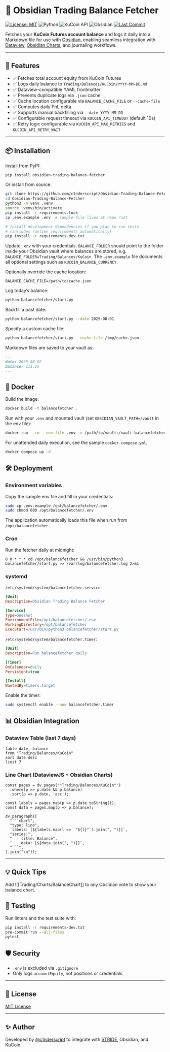 # 🧾 Obsidian Trading Balance Fetcher

[![License: MIT](https://img.shields.io/github/license/c1nderscript/Obsidian-Trading-Balance-Fetcher)](https://opensource.org/licenses/MIT)
![Python](https://img.shields.io/badge/python-3.8%2B-blue)
![KuCoin API](https://img.shields.io/badge/api-kucoin-futures-blue)
![Obsidian](https://img.shields.io/badge/obsidian-integration-purple)
[![Last Commit](https://img.shields.io/github/last-commit/c1nderscript/Obsidian-Trading-Balance-Fetcher)](https://github.com/c1nderscript/Obsidian-Trading-Balance-Fetcher/commits/main)

Fetches your **KuCoin Futures account balance** and logs it daily into a Markdown file for use with [Obsidian](https://obsidian.md/), enabling seamless integration with [Dataview](https://github.com/blacksmithgu/obsidian-dataview), [Obsidian Charts](https://github.com/ZaidNaweed/obsidian-charts), and journaling workflows.

---

## 🚀 Features

- ✅ Fetches total account equity from KuCoin Futures
- ✅ Logs daily balance to `Trading/Balances/KuCoin/YYYY-MM-DD.md`
- ✅ Dataview-compatible YAML frontmatter
- ✅ Prevents duplicate logs via `.json` cache
- ✅ Cache location configurable via `BALANCE_CACHE_FILE` or `--cache-file`
- ✅ Computes daily PnL delta
- ✅ Supports manual backfilling via `--date YYYY-MM-DD`
- ✅ Configurable request timeout via `KUCOIN_API_TIMEOUT` (default 10s)
- ✅ Retry logic configurable via `KUCOIN_API_MAX_RETRIES` and `KUCOIN_API_RETRY_WAIT`

---

## 📦 Installation

Install from PyPI:

```bash
pip install obsidian-trading-balance-fetcher
```

Or install from source:

```bash
git clone https://github.com/c1nderscript/Obsidian-Trading-Balance-Fetcher.git
cd Obsidian-Trading-Balance-Fetcher
python3 -m venv .venv
source .venv/bin/activate
pip install -r requirements.lock
cp .env.example .env  # sample file lives at repo root

# Install development dependencies if you plan to run tests
# (includes runtime requirements automatically)
pip install -r requirements-dev.txt
```

Update `.env` with your credentials. `BALANCE_FOLDER` should point to the
folder inside your Obsidian vault where balances are stored, e.g.
`BALANCE_FOLDER=Trading/Balances/KuCoin`. The `.env.example` file documents all
optional settings such as `KUCOIN_BALANCE_CURRENCY`.

Optionally override the cache location:

```env
BALANCE_CACHE_FILE=/path/to/cache.json
```

Log today’s balance:

```bash
python balancefetcher/start.py
```

Backfill a past date:

```bash
python balancefetcher/start.py --date 2025-08-01
```

Specify a custom cache file:

```bash
python balancefetcher/start.py --cache-file /tmp/cache.json
```

Markdown files are saved to your vault as:

```markdown
---
date: 2025-08-02
balance: 111.15
---
```

## 🐳 Docker

Build the image:

```bash
docker build -t balancefetcher .
```

Run with your `.env` and mounted vault (set `OBSIDIAN_VAULT_PATH=/vault` in the env file):

```bash
docker run --rm --env-file .env -v /path/to/vault:/vault balancefetcher
```

For unattended daily execution, see the sample `docker-compose.yml`.

```bash
docker compose up -d
```

## 🛠 Deployment

### Environment variables

Copy the sample env file and fill in your credentials:

```bash
sudo cp .env.example /opt/balancefetcher/.env
sudo chmod 600 /opt/balancefetcher/.env
```

The application automatically loads this file when run from `/opt/balancefetcher`.

### Cron

Run the fetcher daily at midnight:

```cron
0 0 * * * cd /opt/balancefetcher && /usr/bin/python3 balancefetcher/start.py >> /var/log/balancefetcher.log 2>&1
```

### systemd

`/etc/systemd/system/balancefetcher.service`:

```ini
[Unit]
Description=Obsidian Trading Balance Fetcher

[Service]
Type=oneshot
EnvironmentFile=/opt/balancefetcher/.env
WorkingDirectory=/opt/balancefetcher
ExecStart=/usr/bin/python3 balancefetcher/start.py
```

`/etc/systemd/system/balancefetcher.timer`:

```ini
[Unit]
Description=Run balancefetcher daily

[Timer]
OnCalendar=daily
Persistent=true

[Install]
WantedBy=timers.target
```

Enable the timer:

```bash
sudo systemctl enable --now balancefetcher.timer
```

## 📊 Obsidian Integration

### Dataview Table (last 7 days)

```dataview
table date, balance
from "Trading/Balances/KuCoin"
sort date desc
limit 7
```

### Line Chart (DataviewJS + Obsidian Charts)

```dataviewjs
const pages = dv.pages('"Trading/Balances/KuCoin"')
  .where(p => p.date && p.balance)
  .sort(p => p.date, 'asc');

const labels = pages.map(p => p.date.toString());
const data = pages.map(p => p.balance);

dv.paragraph([
  "```chart",
  "type: line",
  `labels: [${labels.map(l => `"${l}"`).join(", ")}]`,
  "series:",
  "  - title: Balance",
  `    data: [${data.join(", ")}]`,
  "```",
].join("\n"));
```

---

## 💡 Quick Tips

Add ![[Trading/Charts/BalanceChart]] to any Obsidian note to show your balance chart.

## 🧪 Testing

Run linters and the test suite with:

```bash
pip install -r requirements-dev.txt
pre-commit run --all-files
pytest
```

## 🛡 Security

- `.env` is excluded via `.gitignore`
- Only logs `accountEquity`, not positions or credentials

---

## 📜 License

[MIT License](https://opensource.org/licenses/MIT)

---

## ✨ Author

Developed by [@c1nderscript](https://github.com/c1nderscript) to integrate with [STRIDE](https://github.com/c1nderscript/STRIDE), Obsidian, and KuCoin.

